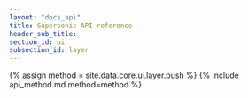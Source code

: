 ```yaml
---
layout: "docs_api"
title: Supersonic API reference
header_sub_title: 
section_id: ui
subsection_id: layer
---
```


{% assign method = site.data.core.ui.layer.push %}
{% include api_method.md method=method %}
